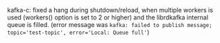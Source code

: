 kafka-c: fixed a hang during shutdown/reload, when multiple workers is used (workers() option is set to 2 or higher) and the librdkafka internal queue is filled.
(error message was `kafka: failed to publish message; topic='test-topic', error='Local: Queue full'`)
